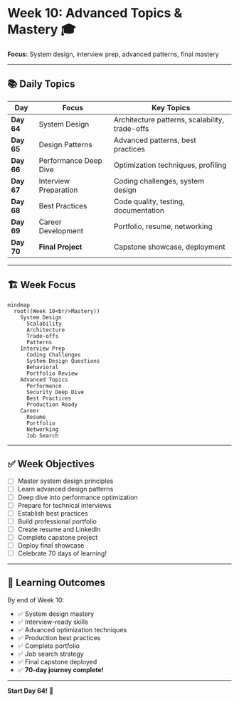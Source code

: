 # Week 10: Advanced Topics & Mastery 🎓

**Focus:** System design, interview prep, advanced patterns, final mastery

---

## 📚 Daily Topics

| Day | Focus | Key Topics |
|-----|-------|------------|
| **Day 64** | System Design | Architecture patterns, scalability, trade-offs |
| **Day 65** | Design Patterns | Advanced patterns, best practices |
| **Day 66** | Performance Deep Dive | Optimization techniques, profiling |
| **Day 67** | Interview Preparation | Coding challenges, system design |
| **Day 68** | Best Practices | Code quality, testing, documentation |
| **Day 69** | Career Development | Portfolio, resume, networking |
| **Day 70** | **Final Project** | Capstone showcase, deployment |

---

## 🏗️ Week Focus

```mermaid
mindmap
  root((Week 10<br/>Mastery))
    System Design
      Scalability
      Architecture
      Trade-offs
      Patterns
    Interview Prep
      Coding Challenges
      System Design Questions
      Behavioral
      Portfolio Review
    Advanced Topics
      Performance
      Security Deep Dive
      Best Practices
      Production Ready
    Career
      Resume
      Portfolio
      Networking
      Job Search
```

---

## ✅ Week Objectives

- [ ] Master system design principles
- [ ] Learn advanced design patterns
- [ ] Deep dive into performance optimization
- [ ] Prepare for technical interviews
- [ ] Establish best practices
- [ ] Build professional portfolio
- [ ] Create resume and LinkedIn
- [ ] Complete capstone project
- [ ] Deploy final showcase
- [ ] Celebrate 70 days of learning!

---

## 🎯 Learning Outcomes

By end of Week 10:
- ✅ System design mastery
- ✅ Interview-ready skills
- ✅ Advanced optimization techniques
- ✅ Production best practices
- ✅ Complete portfolio
- ✅ Job search strategy
- ✅ Final capstone deployed
- ✅ **70-day journey complete!**

---

**Start Day 64!** 🚀
